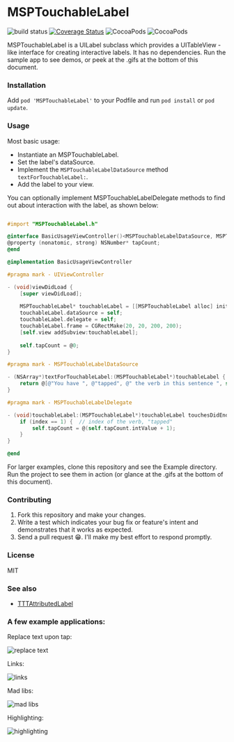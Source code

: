 # MSPTouchableLabel

![build status](https://travis-ci.org/michaelpace/MSPTouchableLabel.svg)
[![Coverage Status](https://coveralls.io/repos/github/michaelpace/MSPTouchableLabel/badge.svg?branch=master)](https://coveralls.io/github/michaelpace/MSPTouchableLabel?branch=master)
![CocoaPods](http://img.shields.io/cocoapods/p/MSPTouchableLabel.svg?style=flat)
![CocoaPods](http://img.shields.io/cocoapods/v/MSPTouchableLabel.svg?style=flat)

MSPTouchableLabel is a UILabel subclass which provides a UITableView -like interface for creating interactive labels. It has no dependencies. Run the sample app to see demos, or peek at the .gifs at the bottom of this document.

### Installation

Add `pod 'MSPTouchableLabel'` to your Podfile and run `pod install` or `pod update`.

### Usage

Most basic usage:

- Instantiate an MSPTouchableLabel.
- Set the label's dataSource.
- Implement the `MSPTouchableLabelDataSource` method `textForTouchableLabel:`.
- Add the label to your view.

You can optionally implement MSPTouchableLabelDelegate methods to find out about interaction with the label, as shown below:

```Objective-C

#import "MSPTouchableLabel.h"

@interface BasicUsageViewController()<MSPTouchableLabelDataSource, MSPTouchableLabelDelegate>
@property (nonatomic, strong) NSNumber* tapCount;
@end

@implementation BasicUsageViewController

#pragma mark - UIViewController

- (void)viewDidLoad {
    [super viewDidLoad];
    
    MSPTouchableLabel* touchableLabel = [[MSPTouchableLabel alloc] init];
    touchableLabel.dataSource = self;
    touchableLabel.delegate = self;
    touchableLabel.frame = CGRectMake(20, 20, 200, 200);
    [self.view addSubview:touchableLabel];
    
    self.tapCount = @0;
}

#pragma mark - MSPTouchableLabelDataSource

- (NSArray*)textForTouchableLabel:(MSPTouchableLabel*)touchableLabel {
    return @[@"You have ", @"tapped", @" the verb in this sentence ", self.tapCount.stringValue, @" times."];
}

#pragma mark - MSPTouchableLabelDelegate

- (void)touchableLabel:(MSPTouchableLabel*)touchableLabel touchesDidEndAtIndex:(NSInteger)index {
    if (index == 1) {  // index of the verb, "tapped"
        self.tapCount = @(self.tapCount.intValue + 1);
    }
}

@end


```

For larger examples, clone this repository and see the Example directory. Run the project to see them in action (or glance at the .gifs at the bottom of this document).

### Contributing

1. Fork this repository and make your changes.
2. Write a test which indicates your bug fix or feature's intent and demonstrates that it works as expected.
3. Send a pull request 😁. I'll make my best effort to respond promptly.

### License

MIT

### See also

 - [TTTAttributedLabel](https://github.com/TTTAttributedLabel/TTTAttributedLabel)

### A few example applications:

Replace text upon tap:

![replace text](Images/replace_text.gif)

Links:

![links](Images/links.gif)

Mad libs:

![mad libs](Images/mad_libs.gif)

Highlighting:

![highlighting](Images/highlighting.gif)

